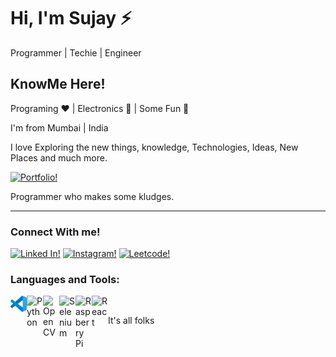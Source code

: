 # Hi, I'm Sujay ⚡

Programmer | Techie | Engineer 

## KnowMe Here!


Programing ❤️ | Electronics 💙 | Some Fun 💚

I'm from Mumbai | India

I love Exploring the new things, knowledge, Technologies, Ideas, New Places and much more.


[![Portfolio!](https://img.shields.io/badge/Portfolio-blue?style=plastic&logo=github)](https://alaspuresujay.github.io)

Programmer who makes some kludges.

---

### Connect With me!
[![Linked In!](https://img.shields.io/badge/Linked%20In-%20-9cf?style=plastic&logo=linkedin)](https://in.linkedin.com/in/alaspuresujay)
[![Instagram!](https://img.shields.io/badge/Instagram-%20-orange?style=plastic&logo=instagram)](https://www.instagram.com/alaspuresujay)
[![Leetcode!](https://img.shields.io/badge/Leetcode-%20-orange?style=plastic&logo=LeetCode)](https://leetcode.com/alaspuresujay/)

<!-- [![Hackerrank!](https://img.shields.io/badge/HackerRank-%20-brightgreen?style=plastic&logo=HackerRank)](https://www.hackerrank.com/alaspuresujay) -->


### Languages and Tools:

[<img align="left" alt="Visual Studio Code" width="26px" src="https://raw.githubusercontent.com/github/explore/80688e429a7d4ef2fca1e82350fe8e3517d3494d/topics/visual-studio-code/visual-studio-code.png" />][github]
[<img align="left" alt="Python" width="26px" src="https://raw.githubusercontent.com/alaspuresujay/alaspuresujay/master/img/python.png" />][github]

[<img align="left" alt="OpenCV" width="26px" src="https://raw.githubusercontent.com/alaspuresujay/alaspuresujay/master/img/opencv.png" />][github]
[<img align="left" alt="Selenium" width="26px" src="https://raw.githubusercontent.com/alaspuresujay/alaspuresujay/master/img/selenium.png" />][github]
[<img align="left" alt="Raspberry Pi" width="26px" src="https://cdn.icon-icons.com/icons2/2108/PNG/512/raspberry_pi_icon_130847.png" />][github]
[<img align="left" alt="React" width="26px" src="https://miro.medium.com/max/384/1*To2H39eauxaeYxYMtV1afQ.png" />][github]
<br>

It's all folks

[github]: https://github.com/alaspuresujay
[website]: https://alaspuresujay.github.io
